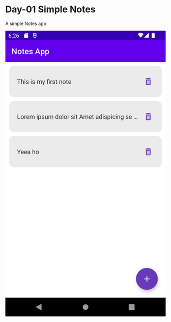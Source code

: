 # Day-01 Simple Notes

A simple Notes app       
                
![image](screenshots/Screenshot_20230524_182657.png)
